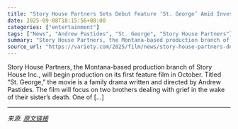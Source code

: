 ```yaml
---
title: "Story House Partners Sets Debut Feature ‘St. George’ Amid Investment in Montana Film Industry"
date: 2025-09-08T18:15:56+08:00
categories: ["entertainment"]
tags: ["News", "Andrew Pastides", "St. George", "Story House Partners"]
summary: "Story House Partners, the Montana-based production branch of Story House Inc., will begin production on its first feature film in October. Titled &#8220;St. George,&#8221; the movie is a family drama "
source_url: "https://variety.com/2025/film/news/story-house-partners-debut-film-st-george-montana-1236509763/"
---
```


Story House Partners, the Montana-based production branch of Story House Inc., will begin production on its first feature film in October. Titled &#8220;St. George,&#8221; the movie is a family drama written and directed by Andrew Pastides. The film will focus on two brothers dealing with grief in the wake of their sister&#8217;s death. One of [&#8230;]

---

*来源: [原文链接](https://variety.com/2025/film/news/story-house-partners-debut-film-st-george-montana-1236509763/)*
